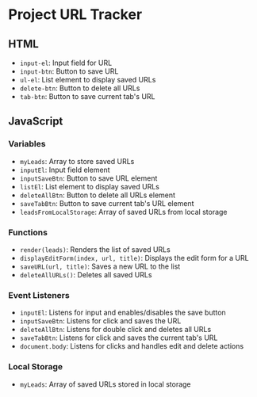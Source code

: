 
# Project URL Tracker

## HTML

* `input-el`: Input field for URL
* `input-btn`: Button to save URL
* `ul-el`: List element to display saved URLs
* `delete-btn`: Button to delete all URLs
* `tab-btn`: Button to save current tab's URL

## JavaScript

### Variables

* `myLeads`: Array to store saved URLs
* `inputEl`: Input field element
* `inputSaveBtn`: Button to save URL element
* `listEl`: List element to display saved URLs
* `deleteAllBtn`: Button to delete all URLs element
* `saveTabBtn`: Button to save current tab's URL element
* `leadsFromLocalStorage`: Array of saved URLs from local storage

### Functions

* `render(leads)`: Renders the list of saved URLs
* `displayEditForm(index, url, title)`: Displays the edit form for a URL
* `saveURL(url, title)`: Saves a new URL to the list
* `deleteAllURLs()`: Deletes all saved URLs

### Event Listeners

* `inputEl`: Listens for input and enables/disables the save button
* `inputSaveBtn`: Listens for click and saves the URL
* `deleteAllBtn`: Listens for double click and deletes all URLs
* `saveTabBtn`: Listens for click and saves the current tab's URL
* `document.body`: Listens for clicks and handles edit and delete actions

### Local Storage

* `myLeads`: Array of saved URLs stored in local storage

